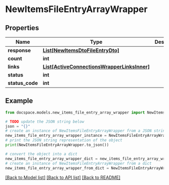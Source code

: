 # NewItemsFileEntryArrayWrapper


## Properties

Name | Type | Description | Notes
------------ | ------------- | ------------- | -------------
**response** | [**List[NewItemsDtoFileEntryDto]**](NewItemsDtoFileEntryDto.md) |  | [optional] 
**count** | **int** |  | [optional] 
**links** | [**List[ActiveConnectionsWrapperLinksInner]**](ActiveConnectionsWrapperLinksInner.md) |  | [optional] 
**status** | **int** |  | [optional] 
**status_code** | **int** |  | [optional] 

## Example

```python
from docspace.models.new_items_file_entry_array_wrapper import NewItemsFileEntryArrayWrapper

# TODO update the JSON string below
json = "{}"
# create an instance of NewItemsFileEntryArrayWrapper from a JSON string
new_items_file_entry_array_wrapper_instance = NewItemsFileEntryArrayWrapper.from_json(json)
# print the JSON string representation of the object
print(NewItemsFileEntryArrayWrapper.to_json())

# convert the object into a dict
new_items_file_entry_array_wrapper_dict = new_items_file_entry_array_wrapper_instance.to_dict()
# create an instance of NewItemsFileEntryArrayWrapper from a dict
new_items_file_entry_array_wrapper_from_dict = NewItemsFileEntryArrayWrapper.from_dict(new_items_file_entry_array_wrapper_dict)
```
[[Back to Model list]](../README.md#documentation-for-models) [[Back to API list]](../README.md#documentation-for-api-endpoints) [[Back to README]](../README.md)


